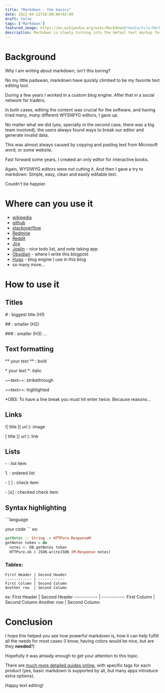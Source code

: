```yaml
---
title: "Markdown - the basics"
date: 2022-04-22T18:00:00+02:00
draft: false
tags: ['Markdown']
featured_image: https://en.wikipedia.org/wiki/Markdown#/media/File:Markdown-mark.svg
description: Markdown is slowly turning into the defaul text markup for the internet. Why is that?
---
```


# Background

Why I am writing about markdown, isn't this boring?

No my little padawan, markdown have quickly climbed to be my favorite text editing tool.

During a few years I worked in a custom blog engine. After that in a social network for traders. 

In both cases, editing the content was crucial for the software, and having tried many, *many* different WYSIWYG editors, I gave up.

No matter what we did (yes, specially in the second case, there was a big team involved), the users always found ways to break our editor and generate invalid data. 

This was almost always caused by copying and pasting text from Microsoft word, or some website.

Fast forward some years, I created an only editor for interactive books. 

Again, WYSIWYG editors were not cutting it. And then I gave a try to markdown. Simple, easy, clean and easily editable text. 

Couldn't be happier.

# Where can you use it

- [wikipedia](https://www.wikipedia.com/)
- [github](https://www.github.com/)
- [stackoverflow](https://www.stackoverflow.com/)
- [Redmine](https://www.redmine.org/)
- [Reddit](https://www.reddit.com)
- [Jira](https://www.atlassian.com/software/jira)
- [Joplin](https://joplinapp.org/) - nice todo list, and note taking app
- [Obsidian](https://obsidian.md/) - where I write this blogpost
- [Hugo](https://gohugo.io/) - blog engine I use in this blog
- so many more...

# How to use it

## Titles
\# : biggest title (H1)

\#\# : smaller (H2)

\#\#\# : smaller (H3)
...

## Text formatting
\*\* your text \*\* : bold

\* your text \*: italic

\~\~text\~\~: strikethrough

\=\=text\=\=: highlighted

\*OBS: To have a line break you must hit enter twice. Because reasons...

## Links
\!\[ title \]\( url \): image

\[ title \]\( url \): link

## Lists
\- : list item 

1\. : ordered list

\- \[ \] : check item

\- \[x\] : checked check item

## Syntax highlighting
\`\`\`language

your code
\`\`\`
ex:
```haskell
getNotes :: String -> HTTPure.ResponseM
getNotes token = do
  notes <- DB.getNotes token
  HTTPure.ok $ JSON.writeJSON (M.Response notes)
```

### Tables:
```
First Header | Second Header
------------ | ------------
First Column | Second Column
Another row  | Second Column
```
 
ex:
First Header | Second Header
------------ | ------------
First Column | Second Column
Another row  | Second Column


# Conclusion
I hope this helped you see how powerful markdown is, how it can help fulfill all the needs for most cases (I know, having colors would be nice, but are they **needed**?)

Hopefully it was already enough to get your attention to this topic.

There are [much more detailed guides online](https://www.w3schools.io/file/markdown-introduction/), with specific tags for each product (yes, basic markdown is supported by all, but many apps introduce extra options).

Happy text editing!
